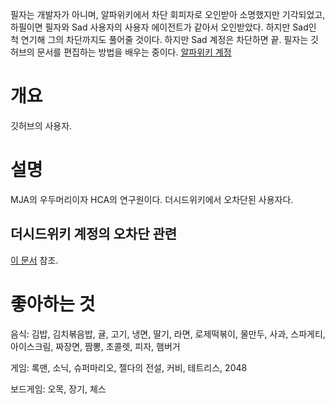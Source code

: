 필자는 개발자가 아니며, 알파위키에서 차단 회피자로 오인받아 소명했지만 기각되었고, 하필이면 필자와 Sad 사용자의 사용자 에이전트가 같아서 오인받았다. 하지만 Sad인 척 연기해 그의 차단까지도 풀어줄 것이다. 하지만 Sad 계정은 차단하면 끝. 필자는 깃허브의 문서를 편집하는 방법을 배우는 중이다.
[알파위키 계정](https://www.alphawiki.org/w/%EC%82%AC%EC%9A%A9%EC%9E%90:SeanSentIGPC)
# 개요
깃허브의 사용자.
# 설명
MJA의 우두머리이자 HCA의 연구원이다. 더시드위키에서 오차단된 사용자다.
## 더시드위키 계정의 오차단 관련
[이 문서](https://github.com/SeanSentIGPCkr/banned-in-Tsw/blob/main/README.md) 참조.
# 좋아하는 것
음식: 김밥, 김치볶음밥, 귤, 고기, 냉면, 딸기, 라면, 로제떡볶이, 물만두, 사과, 스파게티, 아이스크림, 짜장면, 짬뽕, 초콜렛, 피자, 햄버거

게임: 록맨, 소닉, 슈퍼마리오, 젤다의 전설, 커비, 테트리스, 2048

보드게임: 오목, 장기, 체스
